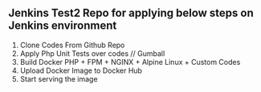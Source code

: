## Jenkins Test2 Repo for applying below steps on Jenkins environment

1) Clone Codes From Github Repo
2) Apply Php Unit Tests over codes // Gumball
3) Build Docker PHP + FPM + NGINX + Alpine Linux + Custom Codes
4) Upload Docker Image to Docker Hub 
5) Start serving the image
